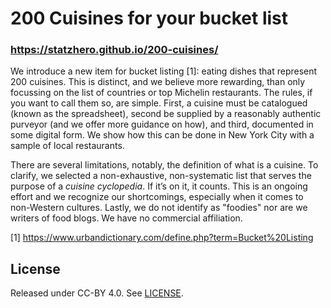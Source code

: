200 Cuisines for your bucket list
=========

### https://statzhero.github.io/200-cuisines/

We introduce a new item for bucket listing [1]: eating dishes that represent 200 cuisines. This is distinct, and we believe more rewarding, than only focussing on the list of countries or top Michelin restaurants. The rules, if you want to call them so, are simple. First, a cuisine must be catalogued (known as the spreadsheet), second be supplied by a reasonably authentic purveyor (and we offer more guidance on how), and third, documented in some digital form. We show how this can be done in New York City with a sample of local restaurants.

There are several limitations, notably, the definition of what is a cuisine. To clarify, we selected a non-exhaustive, non-systematic list that serves the purpose of a *cuisine cyclopedia*. If it’s on it, it counts. This is an ongoing effort and we recognize our shortcomings, especially when it comes to non-Western cultures. Lastly, we do not identify as "foodies" nor are we writers of food blogs. We have no commercial affiliation.

[1]  https://www.urbandictionary.com/define.php?term=Bucket%20Listing


License
-
Released under CC-BY 4.0. See [LICENSE](https://creativecommons.org/licenses/by/4.0/).
